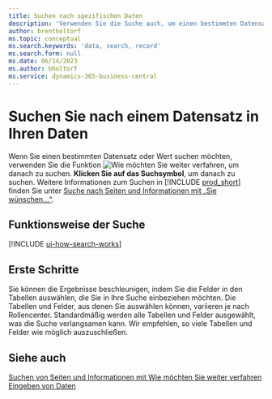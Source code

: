 ```yaml
---
title: Suchen nach spezifischen Daten
description: 'Verwenden Sie die Suche auch, um einen bestimmten Datensatz zu finden.'
author: brentholtorf
ms.topic: conceptual
ms.search.keywords: 'data, search, record'
ms.search.form: null
ms.date: 06/14/2023
ms.author: bholtorf
ms.service: dynamics-365-business-central
---
```


# Suchen Sie nach einem Datensatz in Ihren Daten

Wenn Sie einen bestimmten Datensatz oder Wert suchen möchten, verwenden Sie die Funktion ![Wie möchten Sie weiter verfahren](media/ui-search/search.png "Nach Seite oder Bericht suchen"), um danach zu suchen. **Klicken Sie auf das Suchsymbol**, um danach zu suchen. Weitere Informationen zum Suchen in [!INCLUDE [prod_short](includes/prod_short.md)] finden Sie unter [Suche nach Seiten und Informationen mit „Sie wünschen...“](ui-search.md).

## Funktionsweise der Suche

[!INCLUDE [ui-how-search-works](includes/ui-how-search-works.md)]

## Erste Schritte

Sie können die Ergebnisse beschleunigen, indem Sie die Felder in den Tabellen auswählen, die Sie in Ihre Suche einbeziehen möchten. Die Tabellen und Felder, aus denen Sie auswählen können, variieren je nach Rollencenter. Standardmäßig werden alle Tabellen und Felder ausgewählt, was die Suche verlangsamen kann. Wir empfehlen, so viele Tabellen und Felder wie möglich auszuschließen.

## Siehe auch

[Suchen von Seiten und Informationen mit Wie möchten Sie weiter verfahren](ui-search.md)  
[Eingeben von Daten](ui-enter-data.md)  
